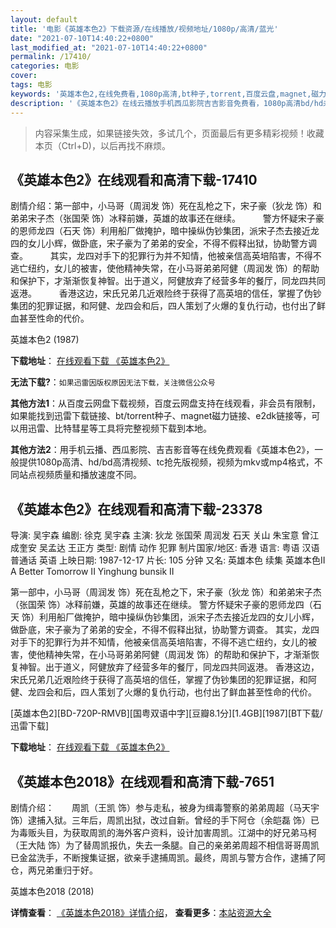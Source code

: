 ```yaml
---
layout: default
title: '电影《英雄本色2》下载资源/在线播放/视频地址/1080p/高清/蓝光'
date: "2021-07-10T14:40:22+0800"
last_modified_at: "2021-07-10T14:40:22+0800"
permalink: /17410/
categories: 电影
cover:
tags: 电影
keywords: '英雄本色2,在线免费看,1080p高清,bt种子,torrent,百度云盘,magnet,磁力链,迅雷下载资源'
description: '《英雄本色2》在线云播放手机西瓜影院吉吉影音免费看，1080p高清bd/hd未删减完整版和tc抢先枪版，mkv/mp4格式，附带bt/torrent种子、magnet/磁力链、百度云盘、网盘资源迅雷下载链接'
---
```


>内容采集生成，如果链接失效，多试几个，页面最后有更多精彩视频！收藏本页（Ctrl+D)，以后再找不麻烦。


## 《英雄本色2》在线观看和高清下载-17410

剧情介绍：第一部中，小马哥（周润发 饰）死在乱枪之下，宋子豪（狄龙 饰）和弟弟宋子杰（张国荣 饰）冰释前嫌，英雄的故事还在继续。  　　警方怀疑宋子豪的恩师龙四（石天 饰）利用船厂做掩护，暗中操纵伪钞集团，派宋子杰去接近龙四的女儿小辉，做卧底，宋子豪为了弟弟的安全，不得不假释出狱，协助警方调查。  　　其实，龙四对手下的犯罪行为并不知情，他被亲信高英培陷害，不得不逃亡纽约，女儿的被害，使他精神失常，在小马哥弟弟阿健（周润发 饰）的帮助和保护下，才渐渐恢复神智。出于道义，阿健放弃了经营多年的餐厅，同龙四共同返港。  　　香港这边，宋氏兄弟几近艰险终于获得了高英培的信任，掌握了伪钞集团的犯罪证据，和阿健、龙四会和后，四人策划了火爆的复仇行动，也付出了鲜血甚至性命的代价。


英雄本色2 (1987)

**下载地址**： [在线观看下载 《英雄本色2》](https://www.btbtdy.me/btdy/dy3609.html) 


**无法下载?**：`如果迅雷因版权原因无法下载，关注微信公众号 `

**其他方法1**：从百度云网盘下载视频，百度云网盘支持在线观看，非会员有限制，如果能找到迅雷下载链接、bt/torrent种子、magnet磁力链接、e2dk链接等，可以用迅雷、比特彗星等工具将完整视频下载到本地。

**其他方法2**：用手机云播、西瓜影院、吉吉影音等在线免费观看《英雄本色2》，一般提供1080p高清、hd/bd高清视频、tc抢先版视频，视频为mkv或mp4格式，不同站点视频质量和播放速度不同。


## 《英雄本色2》在线观看和高清下载-23378

导演: 吴宇森 编剧: 徐克 吴宇森 主演: 狄龙 张国荣 周润发 石天 关山 朱宝意 曾江 成奎安 吴孟达 王正方 类型: 剧情 动作 犯罪 制片国家/地区: 香港 语言: 粤语 汉语普通话 英语 上映日期: 1987-12-17 片长: 105 分钟 又名: 英雄本色 续集 英雄本色II A Better Tomorrow II Yinghung bunsik II

第一部中，小马哥（周润发 饰）死在乱枪之下，宋子豪（狄龙 饰）和弟弟宋子杰（张国荣 饰）冰释前嫌，英雄的故事还在继续。 警方怀疑宋子豪的恩师龙四（石天 饰）利用船厂做掩护，暗中操纵伪钞集团，派宋子杰去接近龙四的女儿小辉，做卧底，宋子豪为了弟弟的安全，不得不假释出狱，协助警方调查。 其实，龙四对手下的犯罪行为并不知情，他被亲信高英培陷害，不得不逃亡纽约，女儿的被害，使他精神失常，在小马哥弟弟阿健（周润发 饰）的帮助和保护下，才渐渐恢复神智。出于道义，阿健放弃了经营多年的餐厅，同龙四共同返港。 香港这边，宋氏兄弟几近艰险终于获得了高英培的信任，掌握了伪钞集团的犯罪证据，和阿健、龙四会和后，四人策划了火爆的复仇行动，也付出了鲜血甚至性命的代价。


[英雄本色2][BD-720P-RMVB][国粤双语中字][豆瓣8.1分][1.4GB][1987][BT下载/迅雷下载]

**下载地址**： [在线观看下载 《英雄本色2》](https://www.btdx8.com/torrent/a_better_tomorrow_ii_1987.html) 


## 《英雄本色2018》在线观看和高清下载-7651

剧情介绍：　　周凯（王凯 饰）参与走私，被身为缉毒警察的弟弟周超（马天宇 饰）逮捕入狱。三年后，周凯出狱，改过自新。曾经的手下阿仓（余皑磊 饰）已为毒贩头目，为获取周凯的海外客户资料，设计加害周凯。江湖中的好兄弟马柯（王大陆 饰）为了替周凯报仇，失去一条腿。自己的亲弟弟周超不相信哥哥周凯已金盆洗手，不断搜集证据，欲亲手逮捕周凯。最终，周凯与警方合作，逮捕了阿仓，两兄弟重归于好。


英雄本色2018 (2018)

**详情查看**： [《英雄本色2018》详情介绍](/movie/7651/)， **查看更多**：[本站资源大全](/movie/t/all/)


